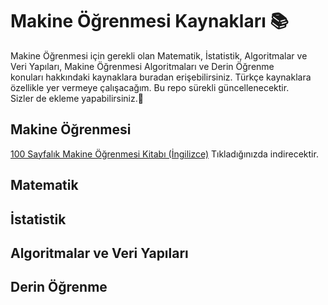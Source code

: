 # Makine Öğrenmesi Kaynakları 📚
Makine Öğrenmesi için gerekli olan Matematik, İstatistik, Algoritmalar ve Veri Yapıları, Makine Öğrenmesi Algoritmaları ve Derin Öğrenme<br/>
konuları hakkındaki kaynaklara buradan erişebilirsiniz. Türkçe kaynaklara özellikle yer vermeye çalışacağım. Bu repo sürekli güncellenecektir.<br/>
Sizler de ekleme yapabilirsiniz.🙂

## Makine Öğrenmesi
[100 Sayfalık Makine Öğrenmesi Kitabı (İngilizce)](https://github.com/mikehrmantraut/MakineOgrenmesiKaynaklari/files/9395889/pdfcoffee.com_the-hundred-page-machine-learning-book-5-pdf-free.pdf) Tıkladığınızda indirecektir.

## Matematik 
## İstatistik
## Algoritmalar ve Veri Yapıları
## Derin Öğrenme
